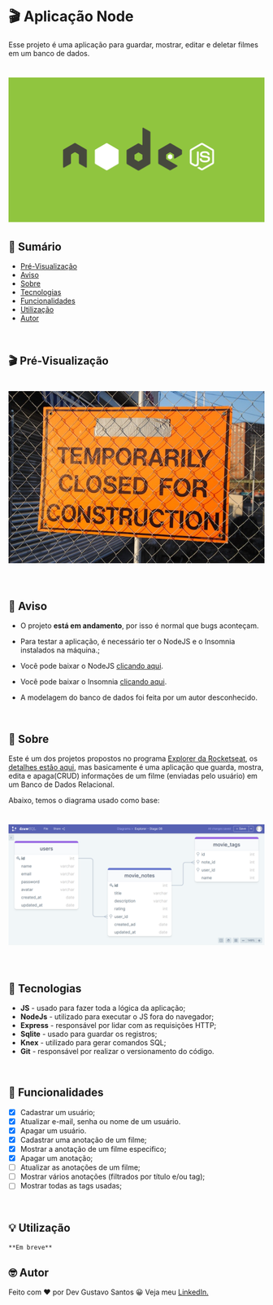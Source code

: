 # 🎬 Aplicação Node

Esse projeto é uma aplicação para guardar, mostrar, editar e deletar filmes em um banco de dados.

<h1 align="center">
    <img src="./src/assets/images/node.jpg" alt="Capa do projeto">
</h1>

## 📖 Sumário

-   [Pré-Visualização](#pré-visualização)
-   [Aviso](#aviso)
-   [Sobre](#sobre)
-   [Tecnologias](#tecnologias)
-   [Funcionalidades](#funcionalidades)
-   [Utilização](#utilização)
-   [Autor](#autor)

</br>

## 🎬 Pré-Visualização

<h1 align="center">
    <img src="./src/assets/images/place-holder.jpg" alt="gif da versão desktop">
</h1>

</br>

## 📢 Aviso

-   O projeto **está em andamento**, por isso é normal que bugs aconteçam.

-   Para testar a aplicação, é necessário ter o NodeJS e o Insomnia instalados na máquina.;

-   Você pode baixar o NodeJS [clicando aqui](https://nodejs.org/pt-br/download/).

-   Você pode baixar o Insomnia [clicando aqui](https://insomnia.rest/download).

-   A modelagem do banco de dados foi feita por um autor desconhecido.

</br>

## 📝 Sobre

Este é um dos projetos propostos no programa [Explorer da Rocketseat](https://www.rocketseat.com.br/explorer), os [detalhes estão aqui](https://efficient-sloth-d85.notion.site/Aplica-o-em-Node-57bd49ae77b3422fad74f8dde0d06fef), mas basicamente é uma aplicação que guarda, mostra, edita e apaga(CRUD) informações de um filme (enviadas pelo usuário) em um Banco de Dados Relacional.

Abaixo, temos o diagrama usado como base:

<h1 align="center">
    <img src="./src/assets/images/diagrama.jpg" alt="gif da versão desktop">
</h1>

</br>

## 💾 Tecnologias

-   **JS** - usado para fazer toda a lógica da aplicação;
-   **NodeJs** - utilizado para executar o JS fora do navegador;
-   **Express** - responsável por lidar com as requisições HTTP;
-   **Sqlite** - usado para guardar os registros;
-   **Knex** - utilizado para gerar comandos SQL;
-   **Git** - responsável por realizar o versionamento do código.

</br>

## 🔨 Funcionalidades

-   [x] Cadastrar um usuário;
-   [x] Atualizar e-mail, senha ou nome de um usuário.
-   [x] Apagar um usuário.
-   [x] Cadastrar uma anotação de um filme;
-   [x] Mostrar a anotação de um filme especifico;
-   [x] Apagar um anotação;
-   [ ] Atualizar as anotações de um filme;
-   [ ] Mostrar vários anotações (filtrados por título e/ou tag);
-   [ ] Mostrar todas as tags usadas;

</br>

## 💡 Utilização

```
**Em breve**

```

## 🤓 Autor

Feito com ❤ por Dev Gustavo Santos 😀 Veja meu [LinkedIn.](https://www.linkedin.com/in/devgustavosantos/)
